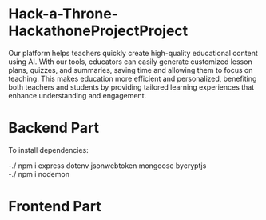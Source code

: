 # Hack-a-Throne-HackathoneProjectProject

Our platform helps teachers quickly create high-quality educational content using AI. With our tools, educators can easily generate customized lesson plans, quizzes, and summaries, saving time and allowing them to focus on teaching. This makes education more efficient and personalized, benefiting both teachers and students by providing tailored learning experiences that enhance understanding and engagement.

# Backend Part

To install dependencies:

-./ npm i express dotenv jsonwebtoken mongoose bycryptjs
<br>-./ npm i nodemon

# Frontend Part

